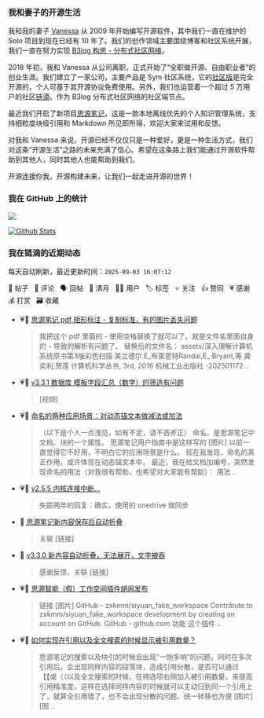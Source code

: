 ### 我和妻子的开源生活

我和我的妻子 [Vanessa](https://github.com/Vanessa219) 从 2009 年开始编写开源软件，其中我们一直在维护的 Solo 项目到现在已经有 10 年了。我们的创作领域主要围绕博客和社区系统开展，我们一直在努力实现 [B3log 构思 - 分布式社区网络](https://ld246.com/article/1546941897596)。

2018 年初，我和 Vanessa 从公司离职，正式开始了“全职做开源、自由职业者”的创业生涯。我们建立了一家公司，主要产品是 Sym 社区系统，它的[社区版](https://github.com/88250/symphony)是完全开源的，个人可基于其开源协议免费使用。另外，我们也运营着一个超过 5 万用户的社区[链滴](https://ld246.com)，作为 B3log 分布式社区网络的社区端节点。

最近我们开启了新项目[思源笔记](https://github.com/siyuan-note/siyuan)，这是一款本地离线优先的个人知识管理系统，支持细粒度块级引用和 Markdown 所见即所得，欢迎大家来试用和反馈。

对我和 Vanessa 来说，开源已经不仅仅只是一种爱好，更是一种生活方式，我们对这条“开源生活”之路的未来充满了信心。希望在这条路上我们能通过开源软件帮助到其他人，同时其他人也能帮助到我们。

开源连接你我，开源构建未来，让我们一起走进开源的世界！

### 我在 GitHub 上的统计

<a title="Hits" target="_blank" href="https://github.com/88250/88250"><img src="https://hits.b3log.org/88250/88250.svg"></a>

[![Github Stats](https://github-readme-stats.vercel.app/api?username=88250&theme=tokyonight&show_icons=true)](https://github.com/88250)

<!--events start -->

### 我在链滴的近期动态

每天自动刷新，最近更新时间：`2025-09-03 16:07:12`

📝 帖子 &nbsp; 💬 评论 &nbsp; 🗣 回帖 &nbsp; 🌙 清月 &nbsp; 👨‍💻 用户 &nbsp; 🏷️ 标签 &nbsp; ⭐️ 关注 &nbsp; 👍 赞同 &nbsp; 💗 感谢 &nbsp; 💰 打赏 &nbsp; 🗃 收藏

* 💗💬 [思源笔记 pdf 矩形标注 - 复制标准，有的图片丢失问题](https://ld246.com/article/1756781930205/comment/1756789762080#comments)

  > 我把这个 pdf 里面的 - 使用空格替换了就可以了。就是文件名里面自身的 - 导致的解析有问题了。 替换后的文件名： assets/深入理解计算机系统原书第3版彩色扫描 美兰德尔 E_布莱恩特Randal,E_·Bryant,等 龚奕利,贺莲 计算机科学丛书, 3rd, 2016 机械工业出版社 -202501172 ..
* 💗📝 [v3.3.1 数据库 模板字段汇总（数字）的筛选有问题](https://ld246.com/article/1756789249441)

  > [视频]
* 💗📝 [命名的两种应用场景：对动态锚文本做减法或加法](https://ld246.com/article/1756714892052)

  > （以下是个人一点浅见，如有不足，请不吝斧正） 命名，是思源笔记中文档、块的一个属性。 思源笔记用户指南中是这样写的 [图片] 以前一直觉得它不好用，不明白它的应用场景是什么。 现在我发现，命名的真正作用，或许体现在动态锚文本中。 最近，我在给文档加编号，突然发现命名的用法（对我很有帮助，也希望对大家能有帮助）： 用法  ..
* 💗💬 [v2.5.5 内核连接中断...](https://ld246.com/article/1672024019227/comment/1756695776642#comments)

  > 失踪两年的回复：确实，使用的 onedrive 做同步
* 💬 [思源笔记新内容保存后自动折叠](https://ld246.com/article/1756567006711/comment/1756607548431#comments)

  > 关联 [链接]
* 💬 [v3.3.0 新内容自动折叠，无法展开，文字被吞](https://ld246.com/article/1756606947070/comment/1756607521272#comments)

  > 感谢反馈，关联 [链接]
* 💗📝 [思源智能（假）工作空间插件胡闹发布](https://ld246.com/article/1756390467641)

  > 链接 [图片] GitHub - zxkmm/siyuan_fake_workspace Contribute to zxkmm/siyuan_fake_workspace development by creating an account on GitHub. GitHub - github.com 功能 这个插件 ..
* 💗📝 [如何实现在引用以及全文搜索的时候显示被引用数量？](https://ld246.com/article/1756457194953)

  > 思源笔记的搜索以及块引的时候会出现“一炮多响”的问题，同时在多次引用后，会出现同样内容的段落块，造成引用分散，是否可以通过【【或（（以及全文搜索的时候，在待选项右侧加入被引用数量，来提高引用精准度，这样在选择同样内容的时候就可以主动归到同一个引用上了，就算全引用错了，也不会出现分散的问题，统一转移也方便 [图片] [图 ..


<!--events end -->
